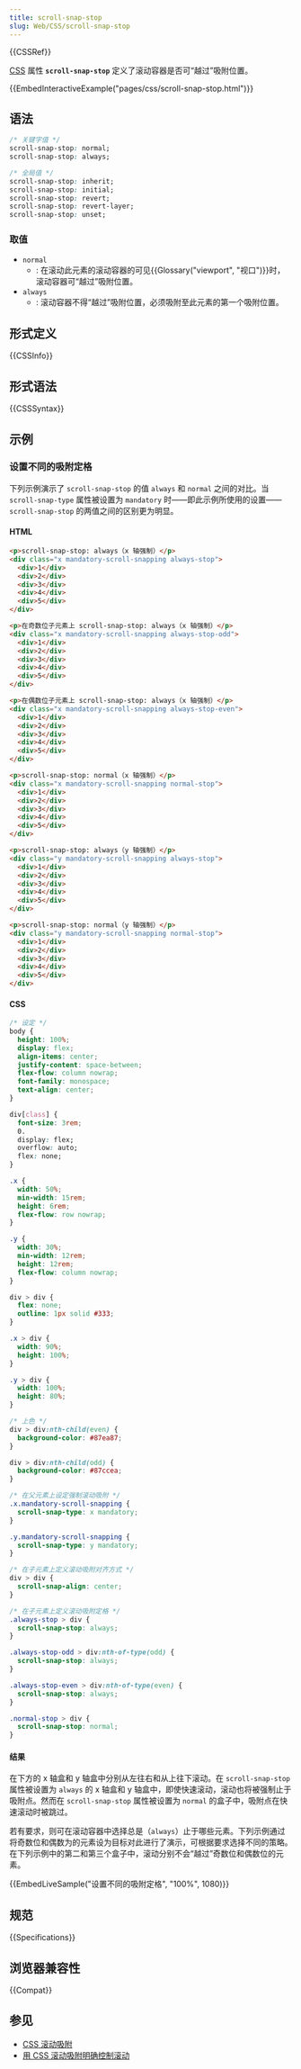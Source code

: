 ```yaml
---
title: scroll-snap-stop
slug: Web/CSS/scroll-snap-stop
---
```


{{CSSRef}}

[CSS](/zh-CN/docs/Web/CSS) 属性 **`scroll-snap-stop`** 定义了滚动容器是否可“越过”吸附位置。

{{EmbedInteractiveExample("pages/css/scroll-snap-stop.html")}}

## 语法

```css
/* 关键字值 */
scroll-snap-stop: normal;
scroll-snap-stop: always;

/* 全局值 */
scroll-snap-stop: inherit;
scroll-snap-stop: initial;
scroll-snap-stop: revert;
scroll-snap-stop: revert-layer;
scroll-snap-stop: unset;
```

### 取值

- `normal`
  - : 在滚动此元素的滚动容器的可见{{Glossary("viewport", "视口")}}时，滚动容器可“越过”吸附位置。
- `always`
  - : 滚动容器不得“越过”吸附位置，必须吸附至此元素的第一个吸附位置。

## 形式定义

{{CSSInfo}}

## 形式语法

{{CSSSyntax}}

## 示例

### 设置不同的吸附定格

下列示例演示了 `scroll-snap-stop` 的值 `always` 和 `normal` 之间的对比。当 `scroll-snap-type` 属性被设置为 `mandatory` 时——即此示例所使用的设置——`scroll-snap-stop` 的两值之间的区别更为明显。

#### HTML

```html
<p>scroll-snap-stop: always（x 轴强制）</p>
<div class="x mandatory-scroll-snapping always-stop">
  <div>1</div>
  <div>2</div>
  <div>3</div>
  <div>4</div>
  <div>5</div>
</div>

<p>在奇数位子元素上 scroll-snap-stop: always（x 轴强制）</p>
<div class="x mandatory-scroll-snapping always-stop-odd">
  <div>1</div>
  <div>2</div>
  <div>3</div>
  <div>4</div>
  <div>5</div>
</div>

<p>在偶数位子元素上 scroll-snap-stop: always（x 轴强制）</p>
<div class="x mandatory-scroll-snapping always-stop-even">
  <div>1</div>
  <div>2</div>
  <div>3</div>
  <div>4</div>
  <div>5</div>
</div>

<p>scroll-snap-stop: normal（x 轴强制）</p>
<div class="x mandatory-scroll-snapping normal-stop">
  <div>1</div>
  <div>2</div>
  <div>3</div>
  <div>4</div>
  <div>5</div>
</div>

<p>scroll-snap-stop: always（y 轴强制）</p>
<div class="y mandatory-scroll-snapping always-stop">
  <div>1</div>
  <div>2</div>
  <div>3</div>
  <div>4</div>
  <div>5</div>
</div>

<p>scroll-snap-stop: normal（y 轴强制）</p>
<div class="y mandatory-scroll-snapping normal-stop">
  <div>1</div>
  <div>2</div>
  <div>3</div>
  <div>4</div>
  <div>5</div>
</div>
```

#### CSS

```css hidden
/* 设定 */
body {
  height: 100%;
  display: flex;
  align-items: center;
  justify-content: space-between;
  flex-flow: column nowrap;
  font-family: monospace;
  text-align: center;
}

div[class] {
  font-size: 3rem;
  0.
  display: flex;
  overflow: auto;
  flex: none;
}

.x {
  width: 50%;
  min-width: 15rem;
  height: 6rem;
  flex-flow: row nowrap;
}

.y {
  width: 30%;
  min-width: 12rem;
  height: 12rem;
  flex-flow: column nowrap;
}

div > div {
  flex: none;
  outline: 1px solid #333;
}

.x > div {
  width: 90%;
  height: 100%;
}

.y > div {
  width: 100%;
  height: 80%;
}

/* 上色 */
div > div:nth-child(even) {
  background-color: #87ea87;
}

div > div:nth-child(odd) {
  background-color: #87ccea;
}
```

```css
/* 在父元素上设定强制滚动吸附 */
.x.mandatory-scroll-snapping {
  scroll-snap-type: x mandatory;
}

.y.mandatory-scroll-snapping {
  scroll-snap-type: y mandatory;
}

/* 在子元素上定义滚动吸附对齐方式 */
div > div {
  scroll-snap-align: center;
}

/* 在子元素上定义滚动吸附定格 */
.always-stop > div {
  scroll-snap-stop: always;
}

.always-stop-odd > div:nth-of-type(odd) {
  scroll-snap-stop: always;
}

.always-stop-even > div:nth-of-type(even) {
  scroll-snap-stop: always;
}

.normal-stop > div {
  scroll-snap-stop: normal;
}
```

#### 结果

在下方的 x 轴盒和 y 轴盒中分别从左往右和从上往下滚动。在 `scroll-snap-stop` 属性被设置为 `always` 的 x 轴盒和 y 轴盒中，即使快速滚动，滚动也将被强制止于吸附点。然而在 `scroll-snap-stop` 属性被设置为 `normal` 的盒子中，吸附点在快速滚动时被跳过。

若有要求，则可在滚动容器中选择总是（`always`）止于哪些元素。下列示例通过将奇数位和偶数为的元素设为目标对此进行了演示，可根据要求选择不同的策略。在下列示例中的第二和第三个盒子中，滚动分别不会“越过”奇数位和偶数位的元素。

{{EmbedLiveSample("设置不同的吸附定格", "100%", 1080)}}

## 规范

{{Specifications}}

## 浏览器兼容性

{{Compat}}

## 参见

- [CSS 滚动吸附](/zh-CN/docs/Web/CSS/CSS_scroll_snap)
- [用 CSS 滚动吸附明确控制滚动](https://web.dev/articles/css-scroll-snap)
